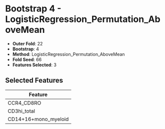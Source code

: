 # Bootstrap 4 - LogisticRegression_Permutation_AboveMean

- **Outer Fold**: 22
- **Bootstrap**: 4
- **Method**: LogisticRegression_Permutation_AboveMean
- **Fold Seed**: 66
- **Features Selected**: 3

## Selected Features

| Feature |
|---------|
| CCR4_CD8RO |
| CD3hi_total |
| CD14+16+mono_myeloid |
